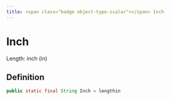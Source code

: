 ```yaml
---
title: <span class="badge object-type-scalar"></span> Inch
---
```

# <span class="badge object-type-scalar"></span> Inch

Length: inch (in)

## Definition

```java
public static final String Inch = lengthin
```
